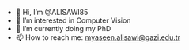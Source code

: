 - 👋 Hi, I’m @ALISAWI85
- 👀 I’m interested in Computer Vision
- 🌱 I’m currently doing my PhD
- 📫 How to reach me: myaseen.alisawi@gazi.edu.tr

<!---
ALISAWI85/ALISAWI85 is a ✨ special ✨ repository because its `README.md` (this file) appears on your GitHub profile.
You can click the Preview link to take a look at your changes.
--->

